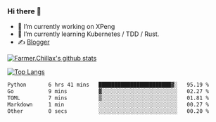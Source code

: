 ### Hi there 👋

- 🔭 I’m currently working on XPeng
- 🌱 I’m currently learning Kubernetes / TDD / Rust.
- ✍️ [Blogger](https://blog.farmer233.top)
<!-- - 🤔 [My Gitee](https://gitee.com/Farmer-chong) -->


[![Farmer.Chillax's github stats](https://github-readme-stats.vercel.app/api?username=FarmerChillax)](https://github.com/anuraghazra/github-readme-stats)

[![Top Langs](https://github-readme-stats.vercel.app/api/top-langs/?username=FarmerChillax&layout=compact&hide=html,css,javascript)](https://github.com/anuraghazra/github-readme-stats)


<a href="https://wakatime.com/@Farmer"> </a>
          <!--START_SECTION:waka-->

```txt
Python       6 hrs 41 mins   ███████████████████████▓░   95.19 %
Go           9 mins          ▓░░░░░░░░░░░░░░░░░░░░░░░░   02.27 %
TOML         7 mins          ▒░░░░░░░░░░░░░░░░░░░░░░░░   01.81 %
Markdown     1 min           ░░░░░░░░░░░░░░░░░░░░░░░░░   00.27 %
Other        0 secs          ░░░░░░░░░░░░░░░░░░░░░░░░░   00.20 %
```

<!--END_SECTION:waka-->



<!--
**Farmer-chong/Farmer-chong** is a ✨ _special_ ✨ repository because its `README.md` (this file) appears on your GitHub profile.

Here are some ideas to get you started:

- 🔭 I’m currently working on ...
- 🌱 I’m currently learning ...
- 👯 I’m looking to collaborate on ...
- 🤔 I’m looking for help with ...
- 💬 Ask me about ...
- 📫 How to reach me: ...
- 😄 Pronouns: ...
- ⚡ Fun fact: ...
-->

<!--
旅游打卡 commit
- 📌 老君山
-->


